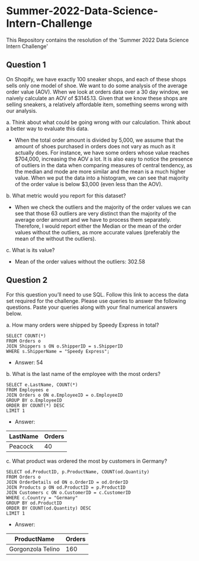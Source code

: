 # Summer-2022-Data-Science-Intern-Challenge

This Repository contains the resolution of the 'Summer 2022 Data Science Intern Challenge'

## Question 1
 On Shopify, we have exactly 100 sneaker shops, and each of these shops sells only one model of shoe. We want to do some analysis of the average order value (AOV).  When we look at orders data over a 30 day window, we naively calculate an AOV of $3145.13. Given that we know these shops are selling sneakers, a relatively       affordable item, something seems wrong with our analysis. 

  a. Think about what could be going wrong with our calculation. Think about a better way to evaluate this data. 
   - When the total order amount is divided by 5,000, we assume that the amount of shoes purchased in orders does not vary as much as it actually does. For instance, we have some orders whose value reaches $704,000, increasing the AOV a lot. It is also easy to notice the presence of outliers in the data when comparing measures of central tendency, as the median and mode are more similar and the mean is a much higher value.
When we put the data into a histogram, we can see that majority of the order value is below $3,000 (even less than the AOV).

  b. What metric would you report for this dataset? 
   - When we check the outliers and the majority of the order values we can see that those 63 outliers are very distinct than the majority of the average order amount and we have to process them separately. Therefore, I would report either the Median or the mean of the order values without the outliers, as more accurate values (preferably the mean of the without the outliers).
 
  c. What is its value?
   - Mean of the order values without the outliers: 302.58
  

## Question 2
 For this question you’ll need to use SQL. Follow this link to access the data set required for the challenge. Please use queries to answer the following questions. Paste your queries along with your final numerical answers below.
 
  a. How many orders were shipped by Speedy Express in total?
     
```mysql
SELECT COUNT(*) 
FROM Orders o
JOIN Shippers s ON o.ShipperID = s.ShipperID
WHERE s.ShipperName = "Speedy Express";
```

  - Answer: 54 
     
  b. What is the last name of the employee with the most orders?
  
```mysql
SELECT e.LastName, COUNT(*)
FROM Employees e
JOIN Orders o ON e.EmployeeID = o.EmployeeID
GROUP BY o.EmployeeID 
ORDER BY COUNT(*) DESC
LIMIT 1
```
   - Answer: 
  
|LastName|Orders|
|--------|------|
|Peacock |  40  |

  c. What product was ordered the most by customers in Germany?
  
```mysql
SELECT od.ProductID, p.ProductName, COUNT(od.Quantity)
FROM Orders o
JOIN OrderDetails od ON o.OrderID = od.OrderID
JOIN Products p ON od.ProductID = p.ProductID
JOIN Customers c ON o.CustomerID = c.CustomerID
WHERE c.Country = "Germany"
GROUP BY od.ProductID
ORDER BY COUNT(od.Quantity) DESC
LIMIT 1
```
   - Answer: 
  
|    ProductName     |Orders|
|--------------------|------|
|Gorgonzola Telino   |  160 |
 
  
